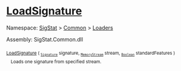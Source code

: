# [LoadSignature](./SigComp11DutchLoader-100663908.md)

Namespace: [SigStat]() > [Common](./../../README.md) > [Loaders](./../README.md)

Assembly: SigStat.Common.dll

<sub>[LoadSignature](./SigComp11DutchLoader-100663908.md) ( <sub>[`Signature`](./../../Signature.md)</sub> signature, <sub>[`MemoryStream`](https://docs.microsoft.com/en-us/dotnet/api/System.IO.MemoryStream)</sub> stream, <sub>[`Boolean`](https://docs.microsoft.com/en-us/dotnet/api/System.Boolean)</sub> standardFeatures )</sub>&nbsp; &nbsp; &nbsp; &nbsp; &nbsp; &nbsp; &nbsp; &nbsp; &nbsp;<sub>Loads one signature from specified stream.</sub>
